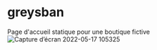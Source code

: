 # greysban
Page d'accueil statique pour une boutique fictive
![Capture d’écran 2022-05-17 105325](https://user-images.githubusercontent.com/60117869/168771285-88649881-d6ae-4e84-89d2-bc1359703ca6.png)
